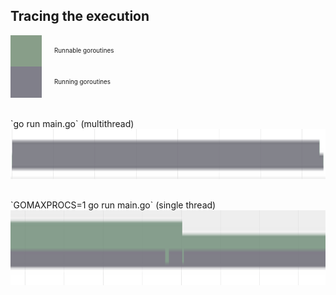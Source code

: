 ## Tracing the execution

<div style="display: inline-block; font-size: 70%">
  <div style="display: flex; align-items: center">
    <span style="width: 50px; height: 50px; background-color: #889e89"></span>
    <span style="margin-left: 20px">Runnable goroutines</span>
  </div>
  <div style="display: flex; align-items: center">
    <span style="width: 50px; height: 50px; background-color: #807f8a"></span>
    <span style="margin-left: 20px">Running goroutines</span>
  </div>
</div>

<div style="margin-top: 30px"> <!-- .element: class="fragment" data-fragment-index="1" -->
  `go run main.go` (multithread)

  <img src="static/trace-multithread.png" style="width:1200px; height: 80px" />
</div>

<div style="margin-top: 30px"> <!-- .element: class="fragment" data-fragment-index="2" -->
  `GOMAXPROCS=1 go run main.go` (single thread)

  <img src="static/trace-singlethread-nosleep.png" style="width:1200px; height: 120px" />
</div>
